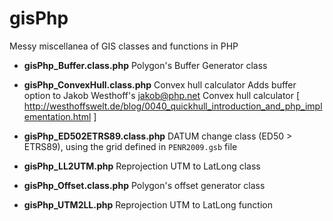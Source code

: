 # gisPhp
Messy miscellanea of GIS classes and functions in PHP

- **gisPhp_Buffer.class.php**
    Polygon's Buffer Generator class

- **gisPhp_ConvexHull.class.php**
    Convex hull calculator
    Adds buffer option to Jakob Westhoff's <jakob@php.net> Convex hull calculator
    [ http://westhoffswelt.de/blog/0040_quickhull_introduction_and_php_implementation.html ]

- **gisPhp_ED502ETRS89.class.php**
	DATUM change class (ED50 > ETRS89), using the grid defined in `PENR2009.gsb` file

- **gisPhp_LL2UTM.php**
	Reprojection UTM to LatLong class

- **gisPhp_Offset.class.php**
	Polygon's offset generator class

- **gisPhp_UTM2LL.php**
	Reprojection UTM to LatLong function